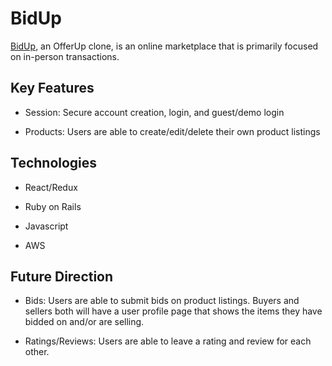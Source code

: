 # BidUp

[BidUp](https://bid-up.herokuapp.com/#/ "BidUp"), an OfferUp clone, is an online marketplace that is primarily focused on in-person transactions. 

## Key Features 

*  Session: Secure account creation, login, and guest/demo login

*  Products: Users are able to create/edit/delete their own product listings

## Technologies 

*  React/Redux

*  Ruby on Rails 

*  Javascript 

*  AWS 

## Future Direction

*  Bids: Users are able to submit bids on product listings. Buyers and sellers both will have a user profile page that shows the items they have bidded on and/or are selling. 

*  Ratings/Reviews: Users are able to leave a rating and review for each other. 

